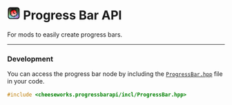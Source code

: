 # [<img src="logo.png" width="30" alt="The mod's logo." />](https://www.geode-sdk.org/mods/cheeseworks.progressbarapi) Progress Bar API
For mods to easily create progress bars.

---

### Development
You can access the progress bar node by including the [`ProgressBar.hpp`](ProgressBar.hpp) file in your code.
```cpp
#include <cheeseworks.progressbarapi/incl/ProgressBar.hpp>
```